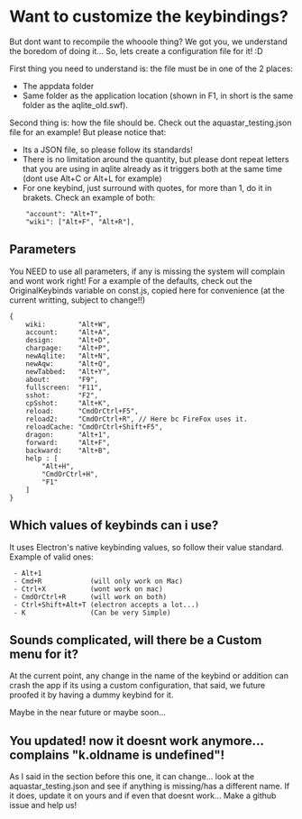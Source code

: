 # Want to customize the keybindings?
But dont want to recompile the whooole thing? We got you, we understand the boredom of doing it...
So, lets create a configuration file for it! :D

First thing you need to understand is: the file must be in one of the 2 places:

- The appdata folder
- Same folder as the application location (shown in F1, in short is the same folder as the aqlite_old.swf).

Second thing is: how the file should be. Check out the aquastar_testing.json file for an example!
But please notice that:

- Its a JSON file, so please follow its standards!
- There is no limitation around the quantity, but please dont repeat letters that you are using in
aqlite already as it triggers both at the same time (dont use Alt+C or Alt+L for example)
- For one keybind, just surround with quotes, for more than 1, do it in brakets. Check an example of both:

```
    "account": "Alt+T",
    "wiki": ["Alt+F", "Alt+R"],
```

## Parameters

You NEED to use all parameters, if any is missing the system will complain and wont work right!
For a example of the defaults, check out the OriginalKeybinds variable on const.js, copied here for convenience (at the current writting, subject to change!!)

```
{
    wiki:        "Alt+W",
    account:     "Alt+A",
    design:      "Alt+D",
    charpage:    "Alt+P",
    newAqlite:   "Alt+N",
    newAqw:      "Alt+Q",
    newTabbed:   "Alt+Y",
    about:       "F9",
    fullscreen:  "F11",
    sshot:       "F2",
    cpSshot:     "Alt+K",
    reload:      "CmdOrCtrl+F5",
    reload2:     "CmdOrCtrl+R", // Here bc FireFox uses it.
    reloadCache: "CmdOrCtrl+Shift+F5",
    dragon:      "Alt+1",
    forward:     "Alt+F",
    backward:    "Alt+B",
    help : [
        "Alt+H",
        "CmdOrCtrl+H",
        "F1"
    ]
}
```

## Which values of keybinds can i use? 

It uses Electron's native keybinding values, so follow their value standard. Example of valid ones:

```
 - Alt+1
 - Cmd+R            (will only work on Mac)
 - Ctrl+X           (wont work on mac)
 - CmdOrCtrl+R      (will work on both)
 - Ctrl+Shift+Alt+T (electron accepts a lot...)
 - K                (Can be very Simple)

```
## Sounds complicated, will there be a Custom menu for it?

At the current point, any change in the name of the keybind or addition can crash the app if its using a custom configuration, that said, we future proofed it by having a dummy keybind for it.

Maybe in the near future or maybe soon...

## You updated! now it doesnt work anymore... complains "k.oldname is undefined"!

As I said in the section before this one, it can change... 
look at the aquastar_testing.json and see if anything is missing/has a different name. 
If it does, update it on yours and if even that doesnt work... Make a github issue and help us!
